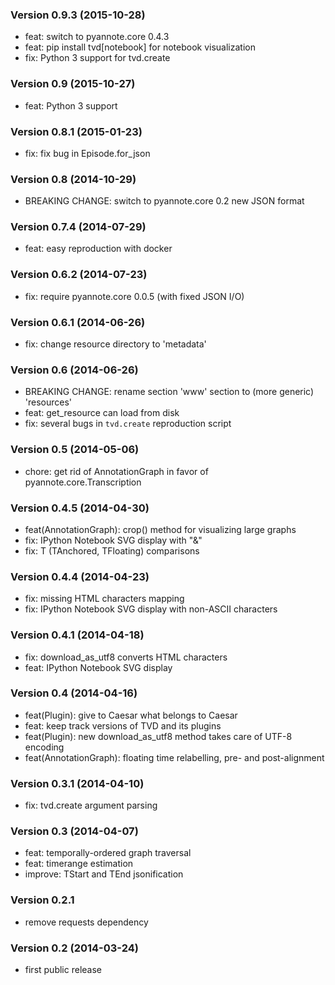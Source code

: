 ### Version 0.9.3 (2015-10-28)

  - feat: switch to pyannote.core 0.4.3
  - feat: pip install tvd[notebook] for notebook visualization
  - fix: Python 3 support for tvd.create

### Version 0.9 (2015-10-27)

  - feat: Python 3 support

### Version 0.8.1 (2015-01-23)

  - fix: fix bug in Episode.for_json

### Version 0.8 (2014-10-29)

  - BREAKING CHANGE: switch to pyannote.core 0.2 new JSON format

### Version 0.7.4 (2014-07-29)

  - feat: easy reproduction with docker

### Version 0.6.2 (2014-07-23)

  - fix: require pyannote.core 0.0.5 (with fixed JSON I/O)

### Version 0.6.1 (2014-06-26)

  - fix: change resource directory to 'metadata'

### Version 0.6 (2014-06-26)

  - BREAKING CHANGE: rename section 'www' section to (more generic) 'resources'
  - feat: get_resource can load from disk
  - fix: several bugs in `tvd.create` reproduction script

### Version 0.5 (2014-05-06)

  - chore: get rid of AnnotationGraph in favor of pyannote.core.Transcription

### Version 0.4.5 (2014-04-30)

  - feat(AnnotationGraph): crop() method for visualizing large graphs
  - fix: IPython Notebook SVG display with "&"
  - fix: T (TAnchored, TFloating) comparisons

### Version 0.4.4 (2014-04-23)

  - fix: missing HTML characters mapping
  - fix: IPython Notebook SVG display with non-ASCII characters

### Version 0.4.1 (2014-04-18)

  - fix: download_as_utf8 converts HTML characters
  - feat: IPython Notebook SVG display

### Version 0.4 (2014-04-16)

  - feat(Plugin): give to Caesar what belongs to Caesar
  - feat: keep track versions of TVD and its plugins
  - feat(Plugin): new download_as_utf8 method takes care of UTF-8 encoding
  - feat(AnnotationGraph): floating time relabelling, pre- and post-alignment

### Version 0.3.1 (2014-04-10)

  - fix: tvd.create argument parsing

### Version 0.3 (2014-04-07)

  - feat: temporally-ordered graph traversal
  - feat: timerange estimation
  - improve: TStart and TEnd jsonification

### Version 0.2.1

  - remove requests dependency

### Version 0.2 (2014-03-24)

  - first public release
